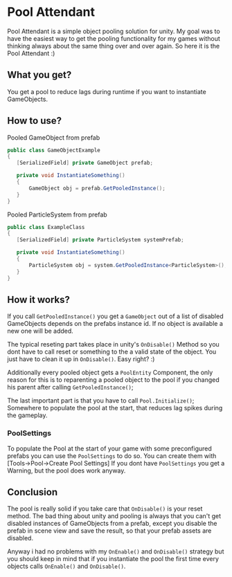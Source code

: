 # Pool Attendant

Pool Attendant is a simple object pooling solution for unity.
My goal was to have the easiest way to get the pooling functionality for my games without thinking always about the same thing over and over again. So here it is the Pool Attendant :)

## What you get?
You get a pool to reduce lags during runtime if you want to instantiate GameObjects.

## How to use?

Pooled GameObject from prefab
```cs
public class GameObjectExample
{
   [SerializedField] private GameObject prefab;

   private void InstantiateSomething()
   {
       GameObject obj = prefab.GetPooledInstance();
   }
}

```

Pooled ParticleSystem from prefab
```cs
public class ExampleClass
{
   [SerializedField] private ParticleSystem systemPrefab;

   private void InstantiateSomething()
   {
       ParticleSystem obj = system.GetPooledInstance<ParticleSystem>();
   }
}

```

## How it works?

If you call `GetPooledInstance()` you get a `GameObject` out of a list of disabled GameObjects depends on the prefabs instance id. If no object is available a new one will be added. 

The typical reseting part takes place in unity's `OnDisable()` Method so you dont have to call reset or something to the a valid state of the object. You just have to clean it up in `OnDisable()`. Easy right? :)

Additionally every pooled object gets a `PoolEntity` Component, the only reason for this is to reparenting a pooled object to the pool if you changed his parent after calling `GetPooledInstance()`;

The last important part is that you have to call `Pool.Initialize()`; Somewhere to populate the pool at the start, that reduces lag spikes during the gameplay.

### PoolSettings

To populate the Pool at the start of your game with some preconfigured prefabs you can use the `PoolSettings` to do so. You can create them with [Tools->Pool->Create Pool Settings] If you dont have `PoolSettings` you get a Warning, but the pool does work anyway.

## Conclusion

The pool is really solid if you take care that `OnDisable()` is your reset method.
The bad thing about unity and pooling is always that you can't get disabled instances of GameObjects from a prefab, except you disable the prefab in scene view and save the result, so that your prefab assets are disabled.

Anyway i had no problems with my `OnEnable()` and `OnDisable()` strategy but you should keep in mind that if you instantiate the pool the first time every objects calls `OnEnable()` and `OnDisable()`.
